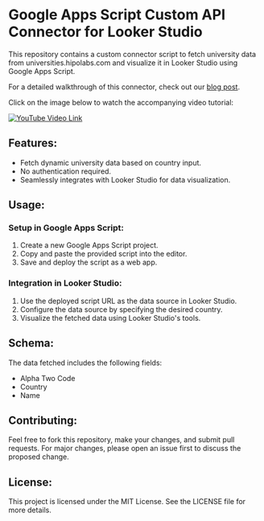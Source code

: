 # Google Apps Script Custom API Connector for Looker Studio

This repository contains a custom connector script to fetch university data from universities.hipolabs.com and visualize it in Looker Studio using Google Apps Script.

For a detailed walkthrough of this connector, check out our [blog post](https://apptivasoftware.com/blog/bringing-json-data-from-an-api-into-looker-studio/).

Click on the image below to watch the accompanying video tutorial:

[![YouTube Video Link]([URL_OF_YOUR_THUMBNAIL_IMAGE](https://github.com/dimitrispaxinos/looker-studio-rest-api-connector/blob/main/bring-json-api-data-to-looker-studio-cover.png?raw=true))](https://www.youtube.com/watch?v=hTU2Pf670NY)

## Features:
- Fetch dynamic university data based on country input.
- No authentication required.
- Seamlessly integrates with Looker Studio for data visualization.

## Usage:
### Setup in Google Apps Script:
1. Create a new Google Apps Script project.
2. Copy and paste the provided script into the editor.
3. Save and deploy the script as a web app.

### Integration in Looker Studio:
1. Use the deployed script URL as the data source in Looker Studio.
2. Configure the data source by specifying the desired country.
3. Visualize the fetched data using Looker Studio's tools.

## Schema:
The data fetched includes the following fields:
- Alpha Two Code
- Country
- Name

## Contributing:
Feel free to fork this repository, make your changes, and submit pull requests. For major changes, please open an issue first to discuss the proposed change.

## License:
This project is licensed under the MIT License. See the LICENSE file for more details.
